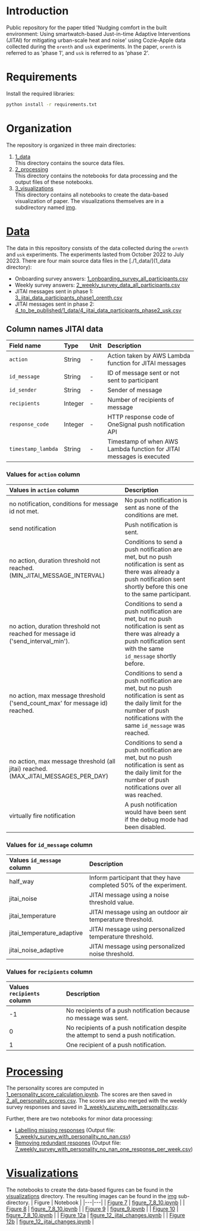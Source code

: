 # Introduction
Public repository for the paper titled 'Nudging comfort in the built environment: Using smartwatch-based Just-in-time Adaptive Interventions (JITAI) for mitigating urban-scale heat and noise' using Cozie-Apple data collected during the `orenth` and `usk` experiments. In the paper, `orenth` is referred to as 'phase 1', and `usk` is referred to as 'phase 2'.

# Requirements

Install the required libraries:
```bash
python install -r requirements.txt
```

# Organization
The repository is organized in three main directories:
1. [1_data](./1_data/) <br>
   This directory contains the source data files.
2. [2_processing](./2_processing/)<br>
   This directory contains the notebooks for data processing and the output files of these notebooks.
3. [3_visualizations](./3_visualization/)<br>
   This directory contains all notebooks to create the data-based visualization of paper. The visualizations themselves are in a subdirectory named [img](./3_/_visualization/img).

# [Data](./1_data/)
The data in this repository consists of the data collected during the `orenth` and `usk` experiments.
The experiments lasted from October 2022 to July 2023.
There are four main source data files in the [./1_data/](1_data directory):
 - Onboarding survey answers: [1_onboarding_survey_all_participants.csv](./1_data/1_onboarding_survey_all_participants.csv)
 - Weekly survey answers: [2_weekly_survey_data_all_participants.csv](./1_data/2_weekly_survey_data_all_participants.csv)
 - JITAI messages sent in phase 1: [3_jitai_data_participants_phase1_orenth.csv](./1_data/3_jitai_data_participants_phase1_orenth.csv)
 - JITAI messages sent in phase 2: [4_to_be_published/1_data/4_jitai_data_participants_phase2_usk.csv](./1_data/4_jitai_data_participants_phase2_usk.csv)

## Column names JITAI data
| Field name         | Type     | Unit | Description |
|:-------------------|:---------|:-----|:------------|
| `action`           |  String  | -    | Action taken by AWS Lambda function for JITAI messages|
| `id_message`       |  String  | -    | ID of message sent or not sent to participant |
| `id_sender`        |  String  | -    | Sender of message |
| `recipients`       |  Integer | -    | Number of recipients of message |
| `response_code`    |  Integer | -    | HTTP response code of OneSignal push notification API |
| `timestamp_lambda` |  String  | -    | Timestamp of when AWS Lambda function for JITAI messages is executed |

### Values for `action` column
| Values in `action` column                                                          | Description |
|:-----------------------------------------------------------------------------------|:------------|
| no notification, conditions for message id not met.                                | No push notification is sent as none of the conditions are met. |
| send notification                                                                  | Push notification is sent. |
| no action, duration threshold not reached. (MIN_JITAI_MESSAGE_INTERVAL)            | Conditions to send a push notification are met, but no push notification is sent as there was already a push notification sent shortly before this one to the same participant. |
| no action, duration threshold not reached for message id ('send_interval_min').    | Conditions to send a push notification are met, but no push notification is sent as there was already a push notification sent with the same `id_message` shortly before. |
| no action, max message threshold ('send_count_max' for message id) reached.        | Conditions to send a push notification are met, but no push notification is sent as the daily limit for the number of push notifications with the same `id_message` was reached. |
| no action, max message threshold (all jitai) reached. (MAX_JITAI_MESSAGES_PER_DAY) | Conditions to send a push notification are met, but no push notification is sent as the daily limit for the number of push notifications over all was reached.|
| virtually fire notification                                                        | A push notification would have been sent if the debug mode had been disabled. |

### Values for `id_message` column
| Values `id_message` column | Description |
|:---------------------------|:------------|
| half_way                   | Inform participant that they have completed 50% of the experiment. |
| jitai_noise                | JITAI message using a noise threshold value. |
| jitai_temperature          | JITAI message using an outdoor air temperature threshold. |
| jitai_temperature_adaptive | JITAI message using personalized temperature threshold. |
| jitai_noise_adaptive       | JITAI message using personalized noise threshold. |

### Values for `recipients` column
| Values `recipients` column | Description |
|:---------------------------|:------------|
| -1                         | No recipients of a push notification because no message was sent. |
| 0                          | No recipients of a push notification despite the attempt to send a push notification. |
| 1                          | One recipient of a push notification. |

# [Processing](./2_processing/)
The personality scores are computed in [1_personality_score_calculation.ipynb](/2_processing/1_personality_score_calculation.ipynb). The scores are then saved in [2_all_personality_scores.csv](4_to_be_published\2_processing\2_all_personality_scores.csv). The scores are also merged with the weekly survey responses and saved in [3_weekly_survey_with_personality.csv](4_to_be_published\2_processing\3_weekly_survey_with_personality.csv).

Further, there are two notebooks for minor data processing:
   - [Labelling missing responses](./2_processing/2_weekly_survey_data_no_responses.ipynb) (Output file: [5_weekly_survey_with_personality_no_nan.csv](./2_processing/5_weekly_survey_with_personality_no_nan.csv))
   - [Removing redundant respones](./2_processing/6_weekly_survey_data_only_one_response_per_week.ipynb) (Output file: [7_weekly_survey_with_personality_no_nan_one_response_per_week.csv](./2_processing/7_weekly_survey_with_personality_no_nan_one_response_per_week.csv))

# [Visualizations](./3_visualizations/)
The notebooks to create the data-based figures can be found in the [visualizations](./3_visualizations/) directory. The resulting images can be found in the [img](./3_visualizations/img/) sub-directory.
| Figure | Notebook |
|---|---|
| [Figure 7](./3_visualizations/img/figure_7.pdf) | [figure_7_8_10.ipynb](./3_visualizations/figure_7_8_10.ipynb) |
| [Figure 8](./3_visualizations/img/figure_8.pdf) | [figure_7_8_10.ipynb](./3_visualizations/figure_7_8_10.ipynb) |
| [Figure 9](./3_visualizations/img/figure_9.png) | [figure_9.ipynb](./3_visualizations/figure_7_8_10.ipynb) |
| [Figure 10](./3_visualizations/img/figure_10.pdf) | [figure_7_8_10.ipynb](./3_visualizations/figure_7_8_10.ipynb) |
| [Figure 12a](./3_visualizations/img/figure_12_orenth_before_after_jitai.png) | [figure_12_jitai_changes.ipynb](./3_visualizations/figure_12_jitai_changes.ipynb) |
| [Figure 12b](./3_visualizations/img/usk_before_after_jitai.png) | [figure_12_jitai_changes.ipynb](./3_visualizations/figure_12_jitai_changes.ipynb) |